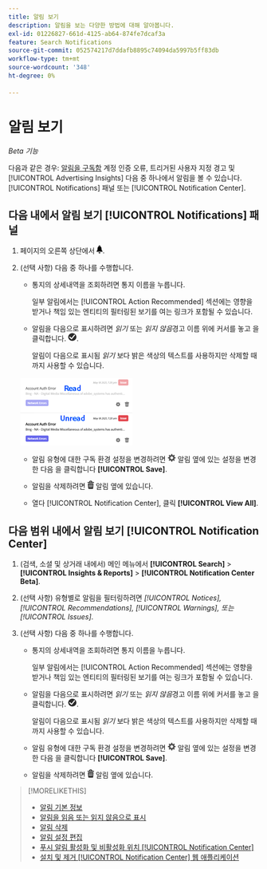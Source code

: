 ```yaml
---
title: 알림 보기
description: 알림을 보는 다양한 방법에 대해 알아봅니다.
exl-id: 01226827-661d-4125-ab64-874fe7dcaf3a
feature: Search Notifications
source-git-commit: 052574217d7ddafb8895c74094da5997b5ff83db
workflow-type: tm+mt
source-wordcount: '348'
ht-degree: 0%

---
```


# 알림 보기

*Beta 기능*

다음과 같은 경우: [알림을 구독함](notification-edit.md) 계정 인증 오류, 트리거된 사용자 지정 경고 및 [!UICONTROL Advertising Insights] 다음 중 하나에서 알림을 볼 수 있습니다. [!UICONTROL Notifications] 패널 또는 [!UICONTROL Notification Center].

## 다음 내에서 알림 보기 [!UICONTROL Notifications] 패널

1. 페이지의 오른쪽 상단에서 ![알림](/help/search-social-commerce/assets/notifications-panel.png "알림").

1. (선택 사항) 다음 중 하나를 수행합니다.

   * 통지의 상세내역을 조회하려면 통지 이름을 누릅니다.

     일부 알림에서는 [!UICONTROL Action Recommended] 섹션에는 영향을 받거나 책임 있는 엔티티의 필터링된 보기를 여는 링크가 포함될 수 있습니다.

   * 알림을 다음으로 표시하려면 *읽기* 또는 *읽지 않음*&#x200B;경고 이름 위에 커서를 놓고 을 클릭합니다. ![읽음 또는 읽지 않음으로 표시](/help/search-social-commerce/assets/notifications-read-unread.png "읽음 또는 읽지 않음으로 표시").

     알림이 다음으로 표시됨 *읽기* 보다 밝은 색상의 텍스트를 사용하지만 삭제할 때까지 사용할 수 있습니다.

   ![읽은 알림 및 읽지 않은 알림](/help/search-social-commerce/assets/notifications-read-vs-unread.png "읽은 알림 및 읽지 않은 알림")

   * 알림 유형에 대한 구독 환경 설정을 변경하려면 ![설정](/help/search-social-commerce/assets/settings-nc.png "설정") 알림 옆에 있는 설정을 변경한 다음 을 클릭합니다 **[!UICONTROL Save]**.

   * 알림을 삭제하려면 ![삭제](/help/search-social-commerce/assets/delete.png "삭제") 알림 옆에 있습니다.

   * 열다 [!UICONTROL Notification Center], 클릭 **[!UICONTROL View All]**.

## 다음 범위 내에서 알림 보기 [!UICONTROL Notification Center]

1. (검색, 소셜 및 상거래 내에서) 메인 메뉴에서 **[!UICONTROL Search]** > **[!UICONTROL Insights & Reports]** > **[!UICONTROL Notification Center Beta]**.

1. (선택 사항) 유형별로 알림을 필터링하려면 *[!UICONTROL Notices], [!UICONTROL Recommendations], [!UICONTROL Warnings], 또는[!UICONTROL Issues]*.

1. (선택 사항) 다음 중 하나를 수행합니다.

   * 통지의 상세내역을 조회하려면 통지 이름을 누릅니다.

     일부 알림에서는 [!UICONTROL Action Recommended] 섹션에는 영향을 받거나 책임 있는 엔티티의 필터링된 보기를 여는 링크가 포함될 수 있습니다.

   * 알림을 다음으로 표시하려면 *읽기* 또는 *읽지 않음*&#x200B;경고 이름 위에 커서를 놓고 을 클릭합니다. ![읽음 또는 읽지 않음으로 표시](/help/search-social-commerce/assets/notifications-read-unread.png "읽음 또는 읽지 않음으로 표시").

     알림이 다음으로 표시됨 *읽기* 보다 밝은 색상의 텍스트를 사용하지만 삭제할 때까지 사용할 수 있습니다.

   * 알림 유형에 대한 구독 환경 설정을 변경하려면 ![설정](/help/search-social-commerce/assets/settings-nc.png "설정")  알림 옆에 있는 설정을 변경한 다음 을 클릭합니다 **[!UICONTROL Save]**.

   * 알림을 삭제하려면 ![삭제](/help/search-social-commerce/assets/delete.png "삭제") 알림 옆에 있습니다.

>[!MORELIKETHIS]
>
>* [알림 기본 정보](/help/search-social-commerce/notifications/notification-about.md)
>* [알림을 읽음 또는 읽지 않음으로 표시](notification-mark-read-unread.md)
>* [알림 삭제](notification-delete.md)
>* [알림 설정 편집](notification-edit.md)
>* [푸시 알림 활성화 및 비활성화 위치 [!UICONTROL Notification Center]](notifications-push-enable-disable.md)
>* [설치 및 제거 [!UICONTROL Notification Center] 웹 애플리케이션](notification-app-install-uninstall.md)
